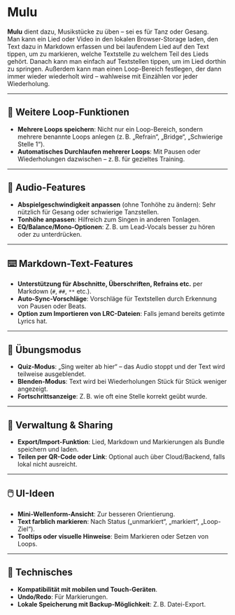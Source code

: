 # Mulu

**Mulu** dient dazu, Musikstücke zu üben – sei es für Tanz oder Gesang.  
Man kann ein Lied oder Video in den lokalen Browser-Storage laden, den Text dazu in Markdown erfassen und bei laufendem Lied auf den Text tippen, um zu markieren, welche Textstelle zu welchem Teil des Lieds gehört. Danach kann man einfach auf Textstellen tippen, um im Lied dorthin zu springen. Außerdem kann man einen Loop-Bereich festlegen, der dann immer wieder wiederholt wird – wahlweise mit Einzählen vor jeder Wiederholung.

---

## 🔁 Weitere Loop-Funktionen

- **Mehrere Loops speichern**: Nicht nur ein Loop-Bereich, sondern mehrere benannte Loops anlegen (z. B. „Refrain“, „Bridge“, „Schwierige Stelle 1“).
- **Automatisches Durchlaufen mehrerer Loops**: Mit Pausen oder Wiederholungen dazwischen – z. B. für gezieltes Training.

---

## 🎵 Audio-Features

- **Abspielgeschwindigkeit anpassen** (ohne Tonhöhe zu ändern): Sehr nützlich für Gesang oder schwierige Tanzstellen.
- **Tonhöhe anpassen**: Hilfreich zum Singen in anderen Tonlagen.
- **EQ/Balance/Mono-Optionen**: Z. B. um Lead-Vocals besser zu hören oder zu unterdrücken.

---

## ⌨️ Markdown-Text-Features

- **Unterstützung für Abschnitte, Überschriften, Refrains etc.** per Markdown (`#`, `##`, `**` etc.).
- **Auto-Sync-Vorschläge**: Vorschläge für Textstellen durch Erkennung von Pausen oder Beats.
- **Option zum Importieren von LRC-Dateien**: Falls jemand bereits getimte Lyrics hat.

---

## 🧠 Übungsmodus

- **Quiz-Modus**: „Sing weiter ab hier“ – das Audio stoppt und der Text wird teilweise ausgeblendet.
- **Blenden-Modus**: Text wird bei Wiederholungen Stück für Stück weniger angezeigt.
- **Fortschrittsanzeige**: Z. B. wie oft eine Stelle korrekt geübt wurde.

---

## 📁 Verwaltung & Sharing

- **Export/Import-Funktion**: Lied, Markdown und Markierungen als Bundle speichern und laden.
- **Teilen per QR-Code oder Link**: Optional auch über Cloud/Backend, falls lokal nicht ausreicht.

---

## 🖱️ UI-Ideen

- **Mini-Wellenform-Ansicht**: Zur besseren Orientierung.
- **Text farblich markieren**: Nach Status („unmarkiert“, „markiert“, „Loop-Ziel“).
- **Tooltips oder visuelle Hinweise**: Beim Markieren oder Setzen von Loops.

---

## 🧰 Technisches

- **Kompatibilität mit mobilen und Touch-Geräten**.
- **Undo/Redo**: Für Markierungen.
- **Lokale Speicherung mit Backup-Möglichkeit**: Z. B. Datei-Export.